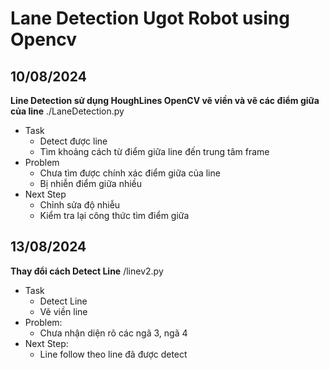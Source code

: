 # Lane Detection Ugot Robot using Opencv

## 10/08/2024
**Line Detection sử dụng HoughLines OpenCV vẽ viền và vẽ các điểm giữa của line**
 ./LaneDetection.py
- Task
  - Detect được line
  - Tìm khoảng cách từ điểm giữa line đến trung tâm frame
- Problem
  - Chưa tìm được chính xác điểm giữa của line
  - Bị nhiễn điểm giữa nhiều
- Next Step
  - Chỉnh sửa độ nhiễu
  - Kiểm tra lại công thức tìm điểm giữa
  
## 13/08/2024
**Thay đổi cách Detect Line**
/linev2.py
- Task
  - Detect Line
  - Vẽ viền line
- Problem:
  - Chưa nhận diện rõ các ngã 3, ngã 4
- Next Step:
  - Line follow theo line đã được detect